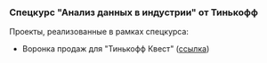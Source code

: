 ### Спецкурс "Анализ данных в индустрии" от Тинькофф 

Проекты, реализованные в рамках спецкурса:
* Воронка продаж для "Тинькофф Квест" ([ссылка](https://github.com/nizov-as/CMC-MSU-Practice/tree/main/Python/Data%20Analysis/Спецкурс%20%22Анализ%20данных%20в%20индустрии%22/Проект%20№1%20%22Тинькофф%20Квест%22))

